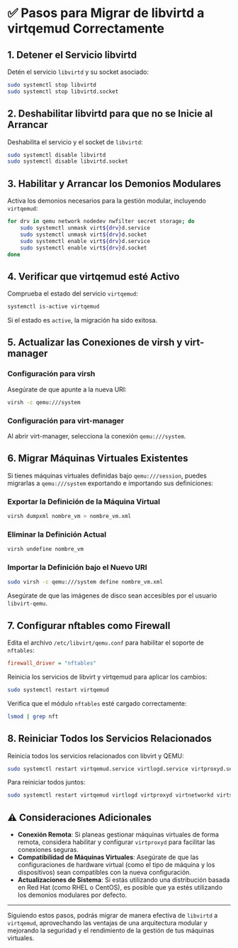 # ✅ Pasos para Migrar de libvirtd a virtqemud Correctamente

## 1. Detener el Servicio libvirtd

Detén el servicio `libvirtd` y su socket asociado:

```bash
sudo systemctl stop libvirtd
sudo systemctl stop libvirtd.socket
```

## 2. Deshabilitar libvirtd para que no se Inicie al Arrancar

Deshabilita el servicio y el socket de `libvirtd`:

```bash
sudo systemctl disable libvirtd
sudo systemctl disable libvirtd.socket
```

## 3. Habilitar y Arrancar los Demonios Modulares

Activa los demonios necesarios para la gestión modular, incluyendo `virtqemud`:

```bash
for drv in qemu network nodedev nwfilter secret storage; do
    sudo systemctl unmask virt${drv}d.service
    sudo systemctl unmask virt${drv}d.socket
    sudo systemctl enable virt${drv}d.service
    sudo systemctl enable virt${drv}d.socket
done
```

## 4. Verificar que virtqemud esté Activo

Comprueba el estado del servicio `virtqemud`:

```bash
systemctl is-active virtqemud
```

Si el estado es `active`, la migración ha sido exitosa.

## 5. Actualizar las Conexiones de virsh y virt-manager

### Configuración para virsh

Asegúrate de que apunte a la nueva URI:

```bash
virsh -c qemu:///system
```

### Configuración para virt-manager

Al abrir virt-manager, selecciona la conexión `qemu:///system`.

## 6. Migrar Máquinas Virtuales Existentes

Si tienes máquinas virtuales definidas bajo `qemu:///session`, puedes migrarlas a `qemu:///system` exportando e importando sus definiciones:

### Exportar la Definición de la Máquina Virtual

```bash
virsh dumpxml nombre_vm > nombre_vm.xml
```

### Eliminar la Definición Actual

```bash
virsh undefine nombre_vm
```

### Importar la Definición bajo el Nuevo URI

```bash
sudo virsh -c qemu:///system define nombre_vm.xml
```

Asegúrate de que las imágenes de disco sean accesibles por el usuario `libvirt-qemu`.

## 7. Configurar nftables como Firewall

Edita el archivo `/etc/libvirt/qemu.conf` para habilitar el soporte de `nftables`:

```ini
firewall_driver = "nftables"
```

Reinicia los servicios de libvirt y virtqemud para aplicar los cambios:

```bash
sudo systemctl restart virtqemud
```

Verifica que el módulo `nftables` esté cargado correctamente:

```bash
lsmod | grep nft
```

## 8. Reiniciar Todos los Servicios Relacionados

Reinicia todos los servicios relacionados con libvirt y QEMU:

```bash
sudo systemctl restart virtqemud.service virtlogd.service virtproxyd.service virtnetworkd.service virtstoraged.service
```

Para reiniciar todos juntos:

```bash
sudo systemctl restart virtqemud virtlogd virtproxyd virtnetworkd virtstoraged nftables NetworkManager
```

## ⚠️ Consideraciones Adicionales

- **Conexión Remota**: Si planeas gestionar máquinas virtuales de forma remota, considera habilitar y configurar `virtproxyd` para facilitar las conexiones seguras.
- **Compatibilidad de Máquinas Virtuales**: Asegúrate de que las configuraciones de hardware virtual (como el tipo de máquina y los dispositivos) sean compatibles con la nueva configuración.
- **Actualizaciones de Sistema**: Si estás utilizando una distribución basada en Red Hat (como RHEL o CentOS), es posible que ya estés utilizando los demonios modulares por defecto.

---

Siguiendo estos pasos, podrás migrar de manera efectiva de `libvirtd` a `virtqemud`, aprovechando las ventajas de una arquitectura modular y mejorando la seguridad y el rendimiento de la gestión de tus máquinas virtuales.